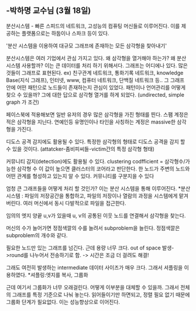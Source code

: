 # <Enumerating Trillion Triangles on Distributed Systems>
## -박하명 교수님 (3월 18일)

분산시스템 - 빠른 스피드의 네트워크, 고성능의 컴퓨팅 머신들로 이루어진다.
이를 제공하는 플랫폼으로는 하둡이나 스파크 등이 있다.

'분산 시스템을 이용하여 대규모 그래프에 존재하는 모든 삼각형을 찾아내기'

분산시스템은 여러 기업에서 관심 가지고 있다. 왜 삼각형을 열거해야 하는가?
왜 분산시스템 사용할까? 이는 큰 데이터를 처리 하기 위해서다.
그래프는 어디에나 있다. 많은 것들이 그래프로 표현된다. ex) 친구관계 네트워크, 통화기록 네트워크, knowledge Base(지식 그래프), 인터넷, www, 컴퓨터 네트워크, 단백질 네트워크 등..
그 그래프 안에 어떤 패턴으로 노드들이 존재하는지 관심이 있었다.
패턴이나 언어관리를 어떻게 찾으 수 있을까? 그에 대한 답으로 삼각형 열거를 하게 되었다.
(undirected, simple graph 가 조건)

페이스북에 적용해보면 일반 유저의 경우 많은 삼각형을 가진 형태를 띈다.
스팸 계정은 적은 삼각형을 지닌다.
연예인등 유명인이나 타인을 사칭하는 계정은 massive한 삼각형을 가진다.

디도스 공격 감지에도 활용될 수 있다.
특정한 삼각형의 형태로 디도스 공격을 감지 할 수 있을 것이다.
(attatcker-좀비피씨들-victim간의 특정 삼각형 형태)

커뮤니티 감지(detection)에도 활용될 수 있다.
clustering codfficient = 삼각형수/가능한 삼각형 수
이 값이 높으면 클러스터의 코어라고 판단한다.
한 노드가 주변의 노드와 어떤 관계를 형성하고 있는지 알 수 있다. 커뮤니티를 구분지을 수 있다

엄청 큰 그래프들을 어떻게 처리 할 것인가? 이는 분산 시스템을 통해 이루어진다.
*분산 시스템 : 파일의 저장공간을 통합하고, 파일의 저장이나 열람의 과정을 시스템에게 맡겨버린다. 여러 머신에서 동시 다발적으로 파일을 접근한다.

임의의 엣지 양끝 u,v가 있을때 u, v의 공통된 이웃 노드를 연결해서 삼각형을 찾는다.

머신의 수가 늘어가면 정점색깔의 수를 늘려서 subproblem을 늘린다. 정점색깔은 subproblem의 개수와 같다.

필요한 노드만 있는 그래프를 넘긴다. 근데 용량 너무 크다. out of space 발생->round를 나누어서 전송하기로 함. -> 시간은 조금 더 걸려도 해결!

그래도 여전히 발생하는 intermediate 데이터 사이즈가 매우 크다. 그래서 셔플링을 이용하였다.
*셔플링:엣지를 복사, 그룹화

근데 여기서 그룹화가 너무 오래걸린다. 어떻게 이부분을 대체할 수 있을까. 그래서 전체의 그래프를 특정 기준으로 나눠 놓는다. 읽어들이기만 하면되고, 정렬 필요 없기 때문에 그룹화 단계가 필요없다. 이는 성능향상으로 이어진다.
